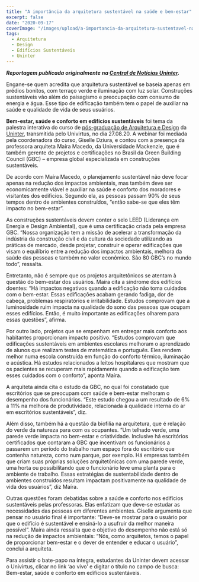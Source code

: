```yaml
---
title: "A importância da arquitetura sustentável na saúde e bem-estar"
excerpt: false
date: "2020-09-17"
coverImage: "/images/upload/a-importancia-da-arquitetura-sustentavel-na-saude-e-bem-estar.jpg"
tags:
  - Arquitetura
  - Design
  - Edifícios Sustentáveis
  - Uninter
---
```


**_Reportagem publicada originalmente na [Central de Notícias Uninter](https://www.uninter.com/noticias/a-importancia-da-arquitetura-sustentavel-na-saude-e-bem-estar)._**

Engane-se quem acredita que arquitetura sustentável se baseia apenas em prédios bonitos, com terraço verde e iluminação com luz solar. Construções sustentáveis vão além do paisagismo e preocupação com consumo de energia e água. Esse tipo de edificação também tem o papel de auxiliar na saúde e qualidade de vida de seus usuários.

**Bem-estar, saúde e conforto em edifícios sustentáveis** foi tema da palestra interativa do curso de [pós-graduação de Arquitetura e Design](https://www.uninter.com/pos-graduacao-ead/arquitetura-de-interiores-e-lighting-design/?utm_source=uninter-noticias&utm_medium=referral) da [Uninter](https://www.uninter.com/?utm_source=uninter-noticias&utm_medium=referral), transmitida pelo Univirtus, no dia 27.08.20. A webinar foi mediada pela coordenadora do curso, Giselle Dziura, e contou com a presença da professora arquiteta Maíra Macedo, da Universidade Mackenzie, que é também gerente de projetos e certificações no Brasil da Green Building Council (GBC) – empresa global especializada em construções sustentáveis.

De acordo com Maíra Macedo, o planejamento sustentável não deve focar apenas na redução dos impactos ambientais, mas também deve ser economicamente viável e auxiliar na saúde e conforto dos moradores e visitantes dos edifícios. Segundo ela, as pessoas passam 90% de seus tempos dentro de ambientes construídos, “então sabe-se que eles têm impacto no bem-estar”.

As construções sustentáveis devem conter o selo LEED (Liderança em Energia e Design Ambiental), que é uma certificação criada pela empresa GBC. “Nossa organização tem a missão de acelerar a transformação da indústria da construção civil e da cultura da sociedade utilizando as práticas de mercado, desde projetar, construir e operar edificações que visam o equilíbrio entre a redução dos impactos ambientais, melhora da saúde das pessoas e também no valor econômico. São 80 GBC’s no mundo todo”, ressalta.

Entretanto, não é sempre que os projetos arquitetônicos se atentam à questão do bem-estar dos usuários. Maíra cita a síndrome dos edifícios doentes: “Há impactos negativos quando a edificação não toma cuidados com o bem-estar. Essas edificações acabam gerando fadiga, dor de cabeça, problemas respiratórios e irritabilidade. Estudos comprovam que a luminosidade ruim impacta na qualidade do sono das pessoas que ocupam esses edifícios. Então, é muito importante as edificações olharem para essas questões”, afirma.

Por outro lado, projetos que se empenham em entregar mais conforto aos habitantes proporcionam impacto positivo. “Estudos comprovam que edificações sustentáveis em ambientes escolares melhoram o aprendizado de alunos que realizam testes de matemática e português. Eles rendem melhor numa escola construída em função do conforto térmico, iluminação e acústica. Há estudos relacionados a leitos hospitalares que mostram que os pacientes se recuperam mais rapidamente quando a edificação tem esses cuidados com o conforto”, aponta Maíra.

A arquiteta ainda cita o estudo da GBC, no qual foi constatado que escritórios que se preocupam com saúde e bem-estar melhoram o desempenho dos funcionários. “Este estudo chegou a um resultado de 6% a 11% na melhora de produtividade, relacionada à qualidade interna do ar em escritórios sustentáveis”, diz.

Além disso, também há a questão da biofilia na arquitetura, que é relação do verde da natureza para com os ocupantes. “Um telhado verde, uma parede verde impacta no bem-estar e criatividade. Inclusive há escritórios certificados que contaram a GBC que incentivam os funcionários a passarem um período do trabalho num espaço fora do escritório que contenha natureza, como num parque, por exemplo. Há empresas também que criam suas próprias soluções arquitetônicas com uma parede verde, uma horta ou possibilitando que o funcionário leve uma planta para o ambiente de trabalho. Essas estratégias de sustentabilidade dentro de ambientes construídos resultam impactam positivamente na qualidade de vida dos usuários”, diz Maíra.

Outras questões foram debatidas sobre a saúde e conforto nos edifícios sustentáveis pelas professoras. Elas enfatizam que deve-se estudar as necessidades das pessoas em diferentes ambientes. Giselle argumenta que pensar no usuário final é importante: “Deve-se mostrar para o usuário por que o edifício é sustentável e ensiná-lo a usufruir da melhor maneira possível”. Maíra ainda ressalta que o objetivo do desempenho não está só na redução de impactos ambientais: “Nós, como arquitetos, temos o papel de proporcionar bem-estar e o dever de entender e educar o usuário”, conclui a arquiteta.

Para assistir o bate-papo na íntegra, estudantes da Uninter devem acessar o Univirtus, clicar no link ‘ao vivo’ e digitar o título no campo de busca: Bem-estar, saúde e conforto em edifícios sustentáveis.
